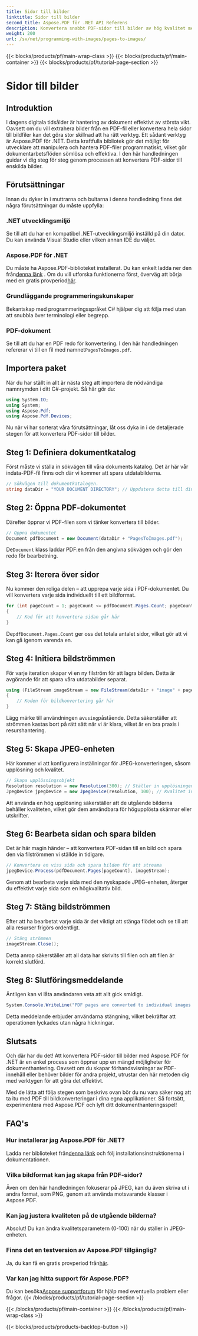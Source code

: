```yaml
---
title: Sidor till bilder
linktitle: Sidor till bilder
second_title: Aspose.PDF för .NET API Referens
description: Konvertera snabbt PDF-sidor till bilder av hög kvalitet med Aspose.PDF för .NET med den här omfattande steg-för-steg-guiden.
weight: 200
url: /sv/net/programming-with-images/pages-to-images/
---
```


{{< blocks/products/pf/main-wrap-class >}}
{{< blocks/products/pf/main-container >}}
{{< blocks/products/pf/tutorial-page-section >}}

# Sidor till bilder

## Introduktion

I dagens digitala tidsålder är hantering av dokument effektivt av största vikt. Oavsett om du vill extrahera bilder från en PDF-fil eller konvertera hela sidor till bildfiler kan det göra stor skillnad att ha rätt verktyg. Ett sådant verktyg är Aspose.PDF för .NET. Detta kraftfulla bibliotek gör det möjligt för utvecklare att manipulera och hantera PDF-filer programmatiskt, vilket gör dokumentarbetsflöden sömlösa och effektiva. I den här handledningen guidar vi dig steg för steg genom processen att konvertera PDF-sidor till enskilda bilder.

## Förutsättningar

Innan du dyker in i muttrarna och bultarna i denna handledning finns det några förutsättningar du måste uppfylla:

### .NET utvecklingsmiljö

Se till att du har en kompatibel .NET-utvecklingsmiljö inställd på din dator. Du kan använda Visual Studio eller vilken annan IDE du väljer.

### Aspose.PDF för .NET

 Du måste ha Aspose.PDF-biblioteket installerat. Du kan enkelt ladda ner den från[denna länk](https://releases.aspose.com/pdf/net/) . Om du vill utforska funktionerna först, överväg att börja med en gratis provperiod[här](https://releases.aspose.com/).

### Grundläggande programmeringskunskaper

Bekantskap med programmeringsspråket C# hjälper dig att följa med utan att snubbla över terminologi eller begrepp.

### PDF-dokument

 Se till att du har en PDF redo för konvertering. I den här handledningen refererar vi till en fil med namnet`PagesToImages.pdf`.

## Importera paket

När du har ställt in allt är nästa steg att importera de nödvändiga namnrymden i ditt C#-projekt. Så här gör du:

```csharp
using System.IO;
using System;
using Aspose.Pdf;
using Aspose.Pdf.Devices;
```

Nu när vi har sorterat våra förutsättningar, låt oss dyka in i de detaljerade stegen för att konvertera PDF-sidor till bilder.

## Steg 1: Definiera dokumentkatalog

Först måste vi ställa in sökvägen till våra dokuments katalog. Det är här vår indata-PDF-fil finns och där vi kommer att spara utdatabilderna.

```csharp
// Sökvägen till dokumentkatalogen.
string dataDir = "YOUR DOCUMENT DIRECTORY"; // Uppdatera detta till din dokumentsökväg
```

## Steg 2: Öppna PDF-dokumentet

Därefter öppnar vi PDF-filen som vi tänker konvertera till bilder.

```csharp
// Öppna dokumentet
Document pdfDocument = new Document(dataDir + "PagesToImages.pdf");
```

 De`Document` klass laddar PDF:en från den angivna sökvägen och gör den redo för bearbetning.

## Steg 3: Iterera över sidor

Nu kommer den roliga delen – att upprepa varje sida i PDF-dokumentet. Du vill konvertera varje sida individuellt till ett bildformat.

```csharp
for (int pageCount = 1; pageCount <= pdfDocument.Pages.Count; pageCount++)
{
    // Kod för att konvertera sidan går här
}
```

 De`pdfDocument.Pages.Count` ger oss det totala antalet sidor, vilket gör att vi kan gå igenom varenda en.

## Steg 4: Initiera bildströmmen

För varje iteration skapar vi en ny filström för att lagra bilden. Detta är avgörande för att spara våra utdatabilder separat.

```csharp
using (FileStream imageStream = new FileStream(dataDir + "image" + pageCount + "_out" + ".jpg", FileMode.Create))
{
    // Koden för bildkonvertering går här
}
```

 Lägg märke till användningen av`using`påstående. Detta säkerställer att strömmen kastas bort på rätt sätt när vi är klara, vilket är en bra praxis i resurshantering.

## Steg 5: Skapa JPEG-enheten

Här kommer vi att konfigurera inställningar för JPEG-konverteringen, såsom upplösning och kvalitet.

```csharp
// Skapa upplösningsobjekt
Resolution resolution = new Resolution(300); // Ställer in upplösningen till 300 DPI
JpegDevice jpegDevice = new JpegDevice(resolution, 100); // Kvalitet inställd på 100
```

Att använda en hög upplösning säkerställer att de utgående bilderna behåller kvaliteten, vilket gör dem användbara för högupplösta skärmar eller utskrifter.

## Steg 6: Bearbeta sidan och spara bilden

Det är här magin händer – att konvertera PDF-sidan till en bild och spara den via filströmmen vi ställde in tidigare.

```csharp
// Konvertera en viss sida och spara bilden för att streama
jpegDevice.Process(pdfDocument.Pages[pageCount], imageStream);
```

Genom att bearbeta varje sida med den nyskapade JPEG-enheten, återger du effektivt varje sida som en högkvalitativ bild.

## Steg 7: Stäng bildströmmen

Efter att ha bearbetat varje sida är det viktigt att stänga flödet och se till att alla resurser frigörs ordentligt.

```csharp
// Stäng strömmen
imageStream.Close();
```

Detta anrop säkerställer att all data har skrivits till filen och att filen är korrekt slutförd.

## Steg 8: Slutföringsmeddelande

Äntligen kan vi låta användaren veta att allt gick smidigt.

```csharp
System.Console.WriteLine("PDF pages are converted to individual images successfully!");
```

Detta meddelande erbjuder användarna stängning, vilket bekräftar att operationen lyckades utan några hickningar.

## Slutsats

Och där har du det! Att konvertera PDF-sidor till bilder med Aspose.PDF för .NET är en enkel process som öppnar upp en mängd möjligheter för dokumenthantering. Oavsett om du skapar förhandsvisningar av PDF-innehåll eller behöver bilder för andra projekt, utrustar den här metoden dig med verktygen för att göra det effektivt.

Med de lätta att följa stegen som beskrivs ovan bör du nu vara säker nog att ta itu med PDF till bildkonverteringar i dina egna applikationer. Så fortsätt, experimentera med Aspose.PDF och lyft ditt dokumenthanteringsspel!

## FAQ's

### Hur installerar jag Aspose.PDF för .NET?
 Ladda ner biblioteket från[denna länk](https://releases.aspose.com/pdf/net/) och följ installationsinstruktionerna i dokumentationen.

### Vilka bildformat kan jag skapa från PDF-sidor?
Även om den här handledningen fokuserar på JPEG, kan du även skriva ut i andra format, som PNG, genom att använda motsvarande klasser i Aspose.PDF.

### Kan jag justera kvaliteten på de utgående bilderna?
Absolut! Du kan ändra kvalitetsparametern (0-100) när du ställer in JPEG-enheten.

### Finns det en testversion av Aspose.PDF tillgänglig?
 Ja, du kan få en gratis provperiod från[här](https://releases.aspose.com/).

### Var kan jag hitta support för Aspose.PDF?
 Du kan besöka[Aspose supportforum](https://forum.aspose.com/c/pdf/10) för hjälp med eventuella problem eller frågor.
{{< /blocks/products/pf/tutorial-page-section >}}

{{< /blocks/products/pf/main-container >}}
{{< /blocks/products/pf/main-wrap-class >}}

{{< blocks/products/products-backtop-button >}}
